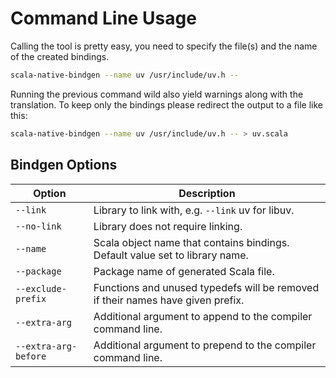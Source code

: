 # Command Line Usage

Calling the tool is pretty easy, you need to specify the file(s) and the name of the created bindings.

```sh
scala-native-bindgen --name uv /usr/include/uv.h --
```

Running the previous command wild also yield warnings along with the translation. To keep only the bindings please redirect the output to a file like this:

```sh
scala-native-bindgen --name uv /usr/include/uv.h -- > uv.scala
```

## Bindgen Options

| Option               | Description                                                                     |
|----------------------|---------------------------------------------------------------------------------|
| `--link`             | Library to link with, e.g. `--link` uv for libuv.                               |
| `--no-link`          | Library does not require linking.                                               |
| `--name`             | Scala object name that contains bindings. Default value set to library name.    |
| `--package`          | Package name of generated Scala file.                                           |
| `--exclude-prefix`   | Functions and unused typedefs will be removed if their names have given prefix. |
| `--extra-arg`        | Additional argument to append to the compiler command line.                     |
| `--extra-arg-before` | Additional argument to prepend to the compiler command line.                    |
